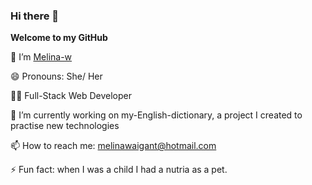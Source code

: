### Hi there 👋

**Welcome to my GitHub**

👋 I’m [Melina-w](https://github.com)

😄 Pronouns: She/ Her

👩‍💻 Full-Stack Web Developer

🔭 I’m currently working on my-English-dictionary, a project I created to practise new technologies

📫 How to reach me: melinawaigant@hotmail.com

⚡ Fun fact: when I was a child I had a nutria as a pet.

